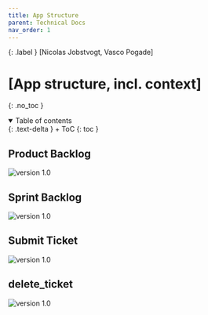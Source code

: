 ```yaml
---
title: App Structure
parent: Technical Docs
nav_order: 1
---
```


{: .label }
[Nicolas Jobstvogt, Vasco Pogade]

# [App structure, incl. context]
{: .no_toc }

<details open markdown="block">
{: .text-delta }
<summary>Table of contents</summary>
+ ToC
{: toc }
</details>

## Product Backlog
![version 1.0](/SCRUM_Webapp_Project/assets/images/product_backlog.png)

## Sprint Backlog
![version 1.0](/SCRUM_Webapp_Project/assets/images/sprint_backlog.png)

## Submit Ticket
![version 1.0](/SCRUM_Webapp_Project/assets/images/submit_ticket.png)

## delete_ticket
![version 1.0](/SCRUM_Webapp_Project/assets/images/delete_ticket.png)